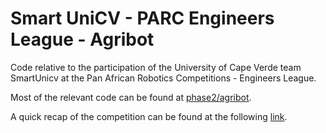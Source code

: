 # Smart UniCV - PARC Engineers League - Agribot

Code relative to the participation of the University of Cape Verde team SmartUnicv at the Pan African Robotics Competitions - Engineers League.

Most of the relevant code can be found at [phase2/agribot](https://github.com/rs2lab/parc-23-agribot/tree/master/phase2/agribot).

A quick recap of the competition can be found at the following [link](https://www.youtube.com/watch?v=dUhDLlN55ts).

